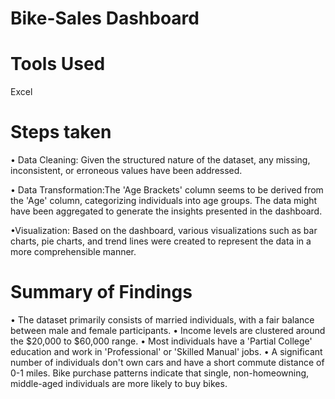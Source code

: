 # Bike-Sales Dashboard 

# Tools Used
Excel

# Steps taken
• Data Cleaning: Given the structured nature of the dataset,  any missing, inconsistent, or erroneous values  have been addressed.

• Data Transformation:The 'Age Brackets' column seems to be derived from the 'Age' column, categorizing individuals into age groups.
The data might have been aggregated to generate the insights presented in the dashboard.

•Visualization: Based on the dashboard, various visualizations such as bar charts, pie charts, and trend lines were created to represent the data in a more comprehensible manner.

# Summary of Findings
• The dataset primarily consists of married individuals, with a fair balance between male and female participants.
• Income levels are clustered around the $20,000 to $60,000 range.
• Most individuals have a 'Partial College' education and work in 'Professional' or 'Skilled Manual' jobs.
• A significant number of individuals don't own cars and have a short commute distance of 0-1 miles.
Bike purchase patterns indicate that single, non-homeowning, middle-aged individuals are more likely to buy bikes.

